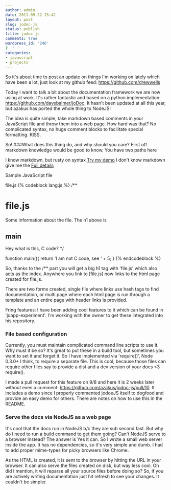 ```yaml
---
author: admin
date: 2011-09-22 15:42
layout: post
slug: jodoc-js
status: publish
title: jodoc-js
comments: true
wordpress_id: '246'
? ''
categories:
- javascript
- projects
---
```


So it's about time to post an update on things I'm working on lately which have been a lot, just look at my github feed: https://github.com/drewwells

Today I want to talk a bit about the documentation framework we are now using at work. It's rather fantastic and based on a python implementation: https://github.com/davebalmer/joDoc.  It hasn't been updated at all this year, but azakus has ported the whole thing to NodeJS!

The idea is quite simple, take markdown based comments in your JavaScript file and throw them into a web page. How hard was that? No complicated syntax, no huge comment blocks to facilitate special formatting. KISS.



So!
###What does this thing do, and why should you care?
First off markdown knowledge would be good to know. You have two paths here

I know markdown, but rusty on syntax <a href="http://drewwells.github.com/showdown/example/">Try my demo</a>
I don't know markdown give me the <a href="http://daringfireball.net/projects/markdown/">Full details</a>

Sample JavaScript file

file.js
{% codeblock lang:js %}
/**
# file.js
Some information about the file.  The h1 above is
## main

Hey what is this, C code?
*/

function main(){
  return 'I am not C code, see ' + 5;
}
{% endcodeblock %}

So, thanks to the /** part you will get a big h1 tag with 'file.js' which also acts as the index.  Anywhere you link to [file.js] now links to the html page created for file.js.

There are two forms created, single file where links use hash tags to find documentation, or multi page where each html page is run through a template and an entire page with header links is provided.

Fring features: I have been adding cool features to it which can be found in 'joapp-experiment'.  I'm working with the owner to get these integrated into his repository.

<h3>File based configuration</h3>
Currently, you must maintain complicated command line scripts to use it.  Why must it be so?  It's great to put these in a build tool, but sometimes you want to set it and forget it.  So I have implemented via 'require()', Node 0.3.0+ I think, to require a separate file.  This is cool, because those files can require other files say to provide a dist and a dev version of your docs <3 require().

I made a pull request for this feature on 9/8 and here it is 2 weeks later without even a comment: https://github.com/azakus/jodoc-js/pull/10. It includes a demo since I properly commented jodoeJS itself to dogfood and provide an easy demo for others.  There are notes on how to use this in the README.

<h3>Serve the docs via NodeJS as a web page</h3>
It's cool that the docs run in NodeJS b/c they are sub second fast.  But why do I need to run a build command to get them going?  Can't NodeJS serve to a browser instead?  The answer is Yes it can.  So I wrote a small web server inside the app.  It has no dependencies, so it's very simple and dumb.  I had to add proper mime-types for picky browsers like Chrome.

As the HTML is created, it is sent to the browser by hitting the URL in your browser.  It can also serve the files created on disk, but way less cool.  Oh did I mention, it will reparse all your source files before doing so?  So, if you are actively writing documentation just hit refresh to see your changes.  It couldn't be simpler.
